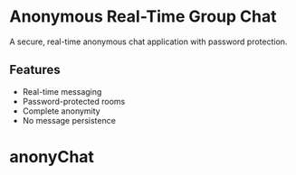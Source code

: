 # Anonymous Real-Time Group Chat
A secure, real-time anonymous chat application with password protection.

## Features
- Real-time messaging
- Password-protected rooms
- Complete anonymity
- No message persistence
# anonyChat
